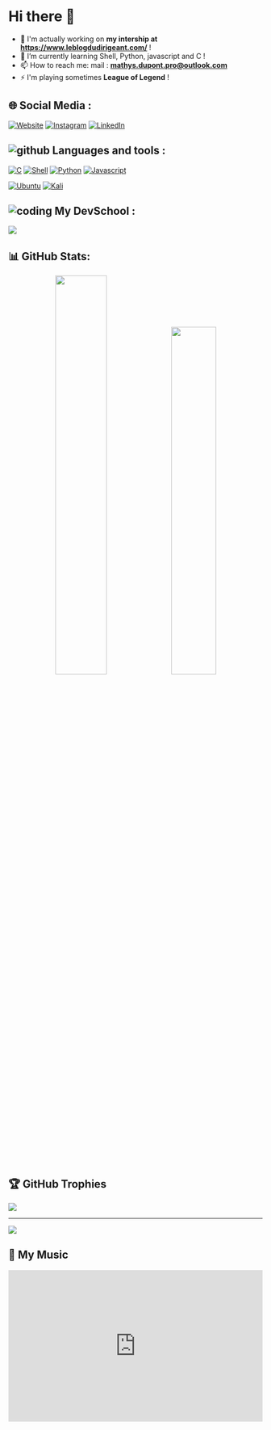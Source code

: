 # **Hi there 👋**

- 🔭 I'm actually working on **my intership at https://www.leblogdudirigeant.com/** !
- 🌱 I’m currently learning Shell, Python, javascript and C !
- 📫 How to reach me: mail : **mathys.dupont.pro@outlook.com**
- ⚡ I'm playing sometimes **League of Legend** !

## **🌐 Social Media :**

[![Website](https://img.shields.io/badge/mon_siteweb-blue?style=flat&logo=safari)](https://www.pepidev.dev)
[![Instagram](https://img.shields.io/badge/Instagram-%23E4405F.svg?logo=Instagram&logoColor=white)](https://www.instagram.com/maathys_dpt/)
[![LinkedIn](https://img.shields.io/badge/LinkedIn-%230077B5.svg?logo=linkedin&logoColor=white)](https://www.linkedin.com/in/mathys-dupont-8a934333b/)

## ![github](https://img.icons8.com/?size=30&id=106562&format=png&color=000000) **Languages and tools :**

[![C](https://img.shields.io/badge/-black?style=for-the-badge&logo=c&logocolor=black&color=white)](https://devdocs.io/c/)
[![Shell](https://img.shields.io/badge/Shell-black?style=for-the-badge&logo=gnometerminal&logoColor=black&color=white)](https://doc.ubuntu-fr.org/tutoriel/script_shell)
[![Python](https://img.shields.io/badge/Python-black?style=for-the-badge&logo=python&logoColor=3776AB&color=white)](https://www.python.org/)
[![Javascript](https://img.shields.io/badge/Javascript-black?style=for-the-badge&logo=javascript&logoColor=black&color=yellow)](https://developer.mozilla.org/fr/docs/Web/JavaScript)

[![Ubuntu](https://img.shields.io/badge/Ubuntu-white?style=for-the-badge&logo=ubuntu&logoColor=white&color=orange)](https://ubuntu.com/)
[![Kali](https://img.shields.io/badge/Kali-white?style=for-the-badge&logo=kalilinux&logoColor=white&color=black)](https://www.kali.org)

## ![coding](https://img.icons8.com/?size=30&id=19294&format=png&color=000000) **My DevSchool :**
<a href="https://www.epitech.eu/" align="center">
   <img src="https://upload.wikimedia.org/wikipedia/commons/thumb/2/2d/Epitech.png/120px-Epitech.png"/>
</a>

## 📊 GitHub Stats:
<p align="center">
   <img width ="45%" src="https://github-readme-stats.vercel.app/api?username=ThePepidev&theme=dark&hide_border=false&include_all_commits=true&count_private=true"/>
   <img width ="42%" src="https://github-readme-stats.vercel.app/api/top-langs/?username=ThePepidev&theme=dark&hide_border=false&include_all_commits=true&count_private=true&layout=compact"/>
</p>

## 🏆 GitHub Trophies
![](https://github-profile-trophy.vercel.app/?username=ThePepidev&theme=radical&no-frame=false&no-bg=true&margin-w=4)

---
[![](https://visitcount.itsvg.in/api?id=ThePepidev&icon=0&color=0)](https://visitcount.itsvg.in)

## 🎵 My Music

<iframe title="deezer-widget" src="https://widget.deezer.com/widget/dark/playlist/1497954901" width="100%" height="300" frameborder="0" allowtransparency="true" allow="encrypted-media; clipboard-write"></iframe>
